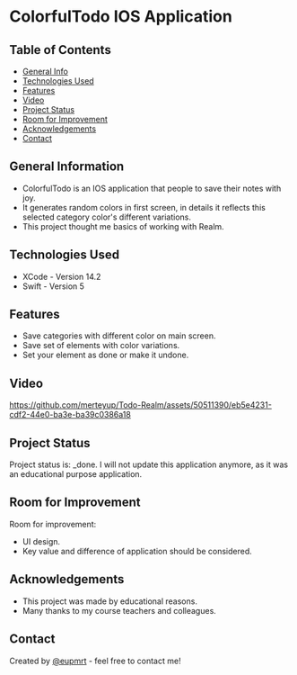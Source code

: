 

# ColorfulTodo IOS Application


## Table of Contents
* [General Info](#general-information)
* [Technologies Used](#technologies-used)
* [Features](#features)
* [Video](#video)
* [Project Status](#project-status)
* [Room for Improvement](#room-for-improvement)
* [Acknowledgements](#acknowledgements)
* [Contact](#contact)
<!-- * [License](#license) -->


## General Information
- ColorfulTodo is an IOS application that people to save their notes with joy.
- It generates random colors in first screen, in details it reflects this selected category color's different variations.
- This project thought me basics of working with Realm. 

## Technologies Used
- XCode - Version 14.2
- Swift - Version 5


## Features

- Save categories with different color on main screen.
- Save set of elements with color variations.
- Set your element as done or make it undone.


## Video
https://github.com/merteyup/Todo-Realm/assets/50511390/eb5e4231-cdf2-44e0-ba3e-ba39c0386a18
<!-- If you have screenshots you'd like to share, include them here. -->


## Project Status
Project status is: _done. I will not update this application anymore, as it was an educational purpose application.


## Room for Improvement

Room for improvement:
- UI design.
- Key value and difference of application should be considered.

## Acknowledgements
- This project was made by educational reasons.
- Many thanks to my course teachers and colleagues.


## Contact
Created by [@eupmrt](https://www.linkedin.com/in/eyupmert/) - feel free to contact me!


<!-- Optional -->
<!-- ## License -->
<!-- This project is open source and available under the [... License](). -->
